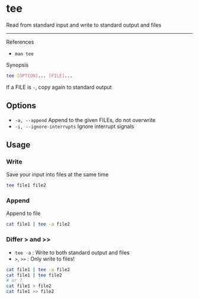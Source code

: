 # tee

Read from standard input and write to standard output and files

---

References

- `man tee`

Synopsis

```bash
tee [OPTION]... [FILE]...
```

If a FILE is `-`, copy again to standard output

## Options

- `-a, --append` Append to the given FILEs, do not overwrite
- `-i, --ignore-interrupts` Ignore interrupt signals

## Usage

### Write

Save your input into files at the same time

```bash
tee file1 file2
```

### Append

Append to file

```bash
cat file1 | tee -a file2
```

### Differ \> and \>>

- `tee -a` : Write to both standard output and files
- `>`, `>>` : Only write to files!

```bash
cat file1 | tee -a file2
cat file1 | tee file2
# or ?
cat file1 > file2
cat file1 >> file2
```